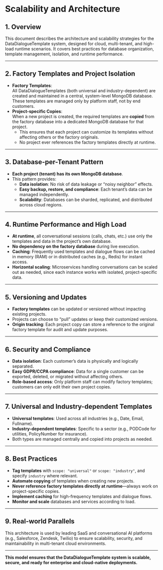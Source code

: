 # Scalability and Architecture

## 1. Overview

This document describes the architecture and scalability strategies for the DataDialogueTemplate system, designed for cloud, multi-tenant, and high-load runtime scenarios. It covers best practices for database organization, template management, isolation, and runtime performance.

---

## 2. Factory Templates and Project Isolation

- **Factory Templates**:  
  All DataDialogueTemplates (both universal and industry-dependent) are created and maintained in a central, system-level MongoDB database. These templates are managed only by platform staff, not by end customers.
- **Project-specific Copies**:  
  When a new project is created, the required templates are **copied** from the factory database into a dedicated MongoDB database for that project.  
  - This ensures that each project can customize its templates without affecting others or the factory originals.
  - No project ever references the factory templates directly at runtime.

---

## 3. Database-per-Tenant Pattern

- **Each project (tenant) has its own MongoDB database**.
- This pattern provides:
  - **Data isolation**: No risk of data leakage or “noisy neighbor” effects.
  - **Easy backup, restore, and compliance**: Each tenant’s data can be managed independently.
  - **Scalability**: Databases can be sharded, replicated, and distributed across cloud regions.

---

## 4. Runtime Performance and High Load

- **At runtime**, all conversational sessions (calls, chats, etc.) use only the templates and data in the project’s own database.
- **No dependency on the factory database** during live execution.
- **Caching**: Frequently used templates and dialogue flows can be cached in memory (RAM) or in distributed caches (e.g., Redis) for instant access.
- **Horizontal scaling**: Microservices handling conversations can be scaled out as needed, since each instance works with isolated, project-specific data.

---

## 5. Versioning and Updates

- **Factory templates** can be updated or versioned without impacting existing projects.
- Projects can choose to “pull” updates or keep their customized versions.
- **Origin tracking**: Each project copy can store a reference to the original factory template for audit and update purposes.

---

## 6. Security and Compliance

- **Data isolation**: Each customer’s data is physically and logically separated.
- **Easy GDPR/CCPA compliance**: Data for a single customer can be exported, deleted, or migrated without affecting others.
- **Role-based access**: Only platform staff can modify factory templates; customers can only edit their own project copies.

---

## 7. Universal and Industry-dependent Templates

- **Universal templates**: Used across all industries (e.g., Date, Email, Fullname).
- **Industry-dependent templates**: Specific to a sector (e.g., PODCode for utilities, PolicyNumber for insurance).
- Both types are managed centrally and copied into projects as needed.

---

## 8. Best Practices

- **Tag templates** with `scope: "universal"` or `scope: "industry"`, and specify `industry` where relevant.
- **Automate copying** of templates when creating new projects.
- **Never reference factory templates directly at runtime**—always work on project-specific copies.
- **Implement caching** for high-frequency templates and dialogue flows.
- **Monitor and scale** databases and services according to load.

---

## 9. Real-world Parallels

This architecture is used by leading SaaS and conversational AI platforms (e.g., Salesforce, Zendesk, Twilio) to ensure scalability, security, and maintainability in multi-tenant cloud environments.

---

**This model ensures that the DataDialogueTemplate system is scalable, secure, and ready for enterprise and cloud-native deployments.** 